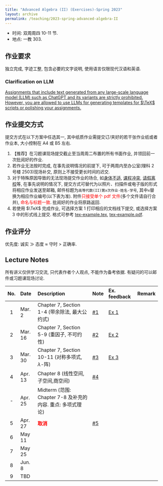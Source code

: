 ```yaml
---
title: "Advanced Algebra (II) (Exercises)-Spring 2023"
layout: archive
permalink: /teaching/2023-spring-advanced-algebra-II
---
```


- 时间: 双周周四 10-11 节.
- 地点: 一教 303.

## 作业要求

独立完成, 字迹工整, 包含必要的文字说明, 使用语言仅限现代汉语和英语.

### Clarification on LLM

<ins> Assignments that include text generated from any large-scale language model (LLM) such as ChatGPT and its variants are strictly prohibited. However, you are allowed to use LLMs for generating templates for $\TeX$ scripts or polishing your assignments. </ins>

## 作业提交方式

提交方式在以下方案中任选其一, 其中纸质作业需提交订/夹好的若干张作业纸或者作业本, 大小控制在 A4 或 B5 左右.

1. 【推荐】在习题课现场提交截止至当周周二布置的所有书面作业, 并领回前一次批阅好的作业.
2. 若作业无法按时完成, 在事先说明情况的前提下, 可于两周内至办公室(理科 2 号楼 2503)现场补交, 原则上不接受更长时间的迟交.
3. 对于特殊原因导致的无法现场提交作业的场合, 如<ins>身体不适</ins>, <ins>课程冲突</ins>, <ins>请假离校</ins>等, 在事先说明的情况下, 提交方式可替代为以照片、扫描件或电子版的形式将相应作业发送至邮箱, 邮件标题为`高等代数(II)第x次作业-姓名-学号`, 其中`x`替换为相应作业编号(以下表为准). 附件<span style="color:red">只接受单个 pdf 文件</span>(多个文件请自行合并), <span style="color:red">命名与标题一致</span>. 批阅好的作业将原路返回.
4. 若使用 $\TeX$ 完成作业, 可选择方案 1 打印相应的文档线下提交, 或选择方案 3 中的形式线上提交. 格式可参考 [tex-example.tex](/files/notes/advanced-algebra-2023spring/tex-example.tex), [tex-example.pdf](/files/notes/advanced-algebra-2023spring/tex-example.pdf).

## 作业评分

优先度: 诚实 $\gg$ 态度 $\approx$ 守时 $>$ 正确率.

## Lecture Notes

所有讲义仅供学习交流, 只代表作者个人观点, 不能作为备考依据. 有疑问的可以邮件或习题课现场讨论.

|  No.  | Date    | Description                                                | Note                                                                  | Ex. feedback                                                                  | Remark |
| :---: | :------ | :--------------------------------------------------------- | :-------------------------------------------------------------------- | :---------------------------------------------------------------------------- | :----- |
|   1   | Mar. 2  | Chapter 7, Section 1-4 (带余除法, 最大公约式)              | [#1](/files/notes/advanced-algebra-2023spring/AdvancedAlgebraEx1.pdf) | [Ex 1](/files/notes/advanced-algebra-2023spring/AdvancedAlgebraEx1Remark.pdf) |        |
|   2   | Mar. 16 | Chapter 7, Section 5-9 (重因子, 不可约性)                  | [#2](/files/notes/advanced-algebra-2023spring/AdvancedAlgebraEx2.pdf) | [Ex 2](/files/notes/advanced-algebra-2023spring/AdvancedAlgebraEx2Remark.pdf) |        |
|   3   | Mar. 30 | Chapter 7, Section 10-11 (对称多项式, $\lambda$-阵)        | [#3](/files/notes/advanced-algebra-2023spring/AdvancedAlgebraEx3.pdf) | [Ex 3](/files/notes/advanced-algebra-2023spring/AdvancedAlgebraEx3Remark.pdf) |        |
|   4   | Apr. 13 | Chapter 8 (线性空间,子空间,商空间)                         | [#4](/files/notes/advanced-algebra-2023spring/AdvancedAlgebraEx4.pdf) |                                                                               |        |
|   -   | Apr. 25 | Midterm (范围: Chapter 7-8 及补充的内容. 重点: 多项式理论) |                                                                       |                                                                               |        |
|   5   | Apr. 27 | <span style="color:red">**取消**</span>                    | [#5](/files/notes/advanced-algebra-2023spring/AdvancedAlgebraEx5.pdf) |                                                                               |        |
|   6   | May 11  |                                                            |                                                                       |                                                                               |        |
|   7   | May 25  |                                                            |                                                                       |                                                                               |        |
|   8   | Jun. 8  |                                                            |                                                                       |                                                                               |        |
|   9   | TBD     |                                                            |                                                                       |                                                                               |        |
